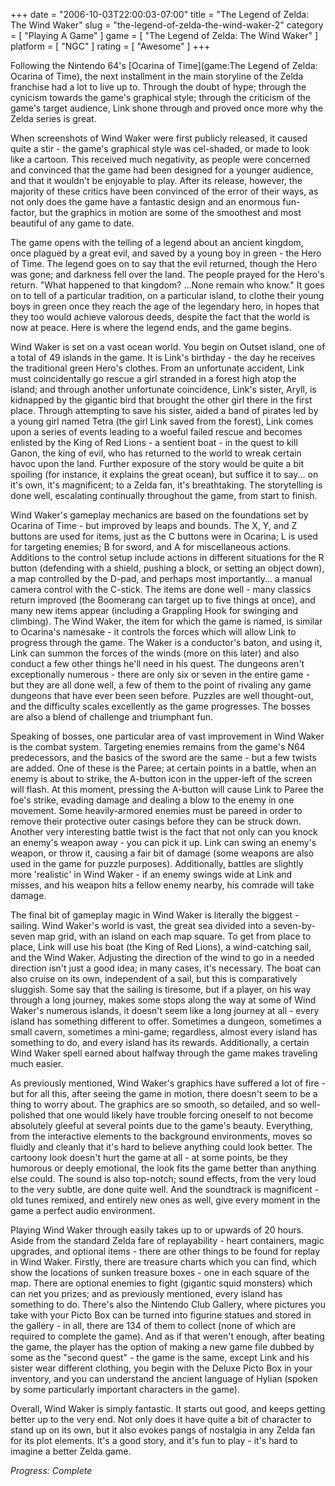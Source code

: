 +++
date = "2006-10-03T22:00:03-07:00"
title = "The Legend of Zelda: The Wind Waker"
slug = "the-legend-of-zelda-the-wind-waker-2"
category = [ "Playing A Game" ]
game = [ "The Legend of Zelda: The Wind Waker" ]
platform = [ "NGC" ]
rating = [ "Awesome" ]
+++

Following the Nintendo 64's [Ocarina of Time](game:The Legend of Zelda: Ocarina of Time), the next installment in the main storyline of the Zelda franchise had a lot to live up to. Through the doubt of hype; through the cynicism towards the game's graphical style; through the criticism of the game's target audience, Link shone through and proved once more why the Zelda series is great.

When screenshots of Wind Waker were first publicly released, it caused quite a stir - the game's graphical style was cel-shaded, or made to look like a cartoon. This received much negativity, as people were concerned and convinced that the game had been designed for a younger audience, and that it wouldn't be enjoyable to play. After its release, however, the majority of these critics have been convinced of the error of their ways, as not only does the game have a fantastic design and an enormous fun-factor, but the graphics in motion are some of the smoothest and most beautiful of any game to date.

The game opens with the telling of a legend about an ancient kingdom, once plagued by a great evil, and saved by a young boy in green - the Hero of Time. The legend goes on to say that the evil returned, though the Hero was gone; and darkness fell over the land. The people prayed for the Hero's return. "What happened to that kingdom? ...None remain who know." It goes on to tell of a particular tradition, on a particular island, to clothe their young boys in green once they reach the age of the legendary hero, in hopes that they too would achieve valorous deeds, despite the fact that the world is now at peace. Here is where the legend ends, and the game begins.

Wind Waker is set on a vast ocean world. You begin on Outset island, one of a total of 49 islands in the game. It is Link's birthday - the day he receives the traditional green Hero's clothes. From an unfortunate accident, Link must coincidentally go rescue a girl stranded in a forest high atop the island; and through another unfortunate coincidence, Link's sister, Aryll, is kidnapped by the gigantic bird that brought the other girl there in the first place. Through attempting to save his sister, aided a band of pirates led by a young girl named Tetra (the girl Link saved from the forest), Link comes upon a series of events leading to a woeful failed rescue and becomes enlisted by the King of Red Lions - a sentient boat - in the quest to kill Ganon, the king of evil, who has returned to the world to wreak certain havoc upon the land. Further exposure of the story would be quite a bit spoiling (for instance, it explains the great ocean), but suffice it to say... on it's own, it's magnificent; to a Zelda fan, it's breathtaking. The storytelling is done well, escalating continually throughout the game, from start to finish.

Wind Waker's gameplay mechanics are based on the foundations set by Ocarina of Time - but improved by leaps and bounds. The X, Y, and Z buttons are used for items, just as the C buttons were in Ocarina; L is used for targeting enemies; B for sword, and A for miscellaneous actions. Additions to the control setup include actions in different situations for the R button (defending with a shield, pushing a block, or setting an object down), a map controlled by the D-pad, and perhaps most importantly... a manual camera control with the C-stick. The items are done well - many classics return improved (the Boomerang can target up to five things at once), and many new items appear (including a Grappling Hook for swinging and climbing). The Wind Waker, the item for which the game is named, is similar to Ocarina's namesake - it controls the forces which will allow Link to progress through the game. The Waker is a conductor's baton, and using it, Link can summon the forces of the winds (more on this later) and also conduct a few other things he'll need in his quest. The dungeons aren't exceptionally numerous - there are only six or seven in the entire game - but they are all done well, a few of them to the point of rivaling any game dungeons that have ever been seen before. Puzzles are well thought-out, and the difficulty scales excellently as the game progresses. The bosses are also a blend of challenge and triumphant fun.

Speaking of bosses, one particular area of vast improvement in Wind Waker is the combat system. Targeting enemies remains from the game's N64 predecessors, and the basics of the sword are the same - but a few twists are added. One of these is the Paree; at certain points in a battle, when an enemy is about to strike, the A-button icon in the upper-left of the screen will flash. At this moment, pressing the A-button will cause Link to Paree the foe's strike, evading damage and dealing a blow to the enemy in one movement. Some heavily-armored enemies must be pareed in order to remove their protective outer casings before they can be struck down. Another very interesting battle twist is the fact that not only can you knock an enemy's weapon away - you can pick it up. Link can swing an enemy's weapon, or throw it, causing a fair bit of damage (some weapons are also used in the game for puzzle purposes). Additionally, battles are slightly more 'realistic' in Wind Waker - if an enemy swings wide at Link and misses, and his weapon hits a fellow enemy nearby, his comrade will take damage.

The final bit of gameplay magic in Wind Waker is literally the biggest - sailing. Wind Waker's world is vast, the great sea divided into a seven-by-seven map grid, with an island on each map square. To get from place to place, Link will use his boat (the King of Red Lions), a wind-catching sail, and the Wind Waker. Adjusting the direction of the wind to go in a needed direction isn't just a good idea; in many cases, it's necessary. The boat can also cruise on its own, independent of a sail, but this is comparatively sluggish. Some say that the sailing is tiresome, but if a player, on his way through a long journey, makes some stops along the way at some of Wind Waker's numerous islands, it doesn't seem like a long journey at all - every island has something different to offer. Sometimes a dungeon, sometimes a small cavern, sometimes a mini-game; regardless, almost every island has something to do, and every island has its rewards. Additionally, a certain Wind Waker spell earned about halfway through the game makes traveling much easier.

As previously mentioned, Wind Waker's graphics have suffered a lot of fire - but for all this, after seeing the game in motion, there doesn't seem to be a thing to worry about. The graphics are so smooth, so detailed, and so well-polished that one would likely have trouble forcing oneself to not become absolutely gleeful at several points due to the game's beauty. Everything, from the interactive elements to the background environments, moves so fluidly and cleanly that it's hard to believe anything could look better. The cartoony look doesn't hurt the game at all - at some points, be they humorous or deeply emotional, the look fits the game better than anything else could. The sound is also top-notch; sound effects, from the very loud to the very subtle, are done quite well. And the soundtrack is magnificent - old tunes remixed, and entirely new ones as well, give every moment in the game a perfect audio environment.

Playing Wind Waker through easily takes up to or upwards of 20 hours. Aside from the standard Zelda fare of replayability - heart containers, magic upgrades, and optional items - there are other things to be found for replay in Wind Waker. Firstly, there are treasure charts which you can find, which show the locations of sunken treasure boxes - one in each square of the map. There are optional enemies to fight (gigantic squid monsters) which can net you prizes; and as previously mentioned, every island has something to do. There's also the Nintendo Club Gallery, where pictures you take with your Picto Box can be turned into figurine statues and stored in the gallery - in all, there are 134 of them to collect (none of which are required to complete the game). And as if that weren't enough, after beating the game, the player has the option of making a new game file dubbed by some as the "second quest" - the game is the same, except Link and his sister wear different clothing, you begin with the Deluxe Picto Box in your inventory, and you can understand the ancient language of Hylian (spoken by some particularly important characters in the game).

Overall, Wind Waker is simply fantastic. It starts out good, and keeps getting better up to the very end. Not only does it have quite a bit of character to stand up on its own, but it also evokes pangs of nostalgia in any Zelda fan for its plot elements. It's a good story, and it's fun to play - it's hard to imagine a better Zelda game.

<i>Progress: Complete</i>